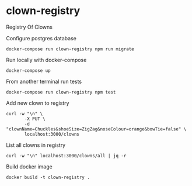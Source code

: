 # clown-registry
Registry Of Clowns

Configure postgres database
```
docker-compose run clown-registry npm run migrate
```

Run locally with docker-compose

```
docker-compose up
```

From another terminal run tests
```
docker-compose run clown-registry npm test
```

Add new clown to registry

```
curl -w "\n" \
       -X PUT \
       -d "clownName=Chuckles&shoeSize=ZigZag&noseColour=orange&bowTie=false" \
       localhost:3000/clowns
```

List all clowns in registry

```
curl -w "\n" localhost:3000/clowns/all | jq -r
```

Build docker image

```
docker build -t clown-registry .
```

